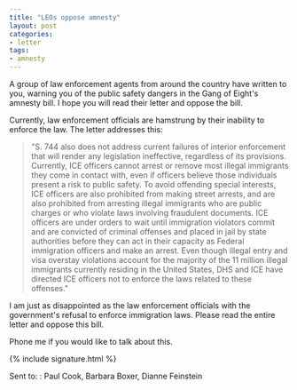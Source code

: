 ```yaml
---
title: "LEOs oppose amnesty"
layout: post
categories:
- letter
tags:
- amnesty
---
```


A group of law enforcement agents from around the country have written to you, warning you of the public safety dangers in the Gang of Eight's amnesty bill. I hope you will read their letter and oppose the bill.

Currently, law enforcement officials are hamstrung by their inability to enforce the law. The letter addresses this:

> "S. 744 also does not address current failures of interior enforcement that will render any legislation ineffective, regardless of its provisions. Currently, ICE officers cannot arrest or remove most illegal immigrants they come in contact with, even if officers believe those individuals present a risk to public safety. To avoid offending special interests, ICE officers are also prohibited from making street arrests, and are also prohibited from arresting illegal immigrants who are public charges or who violate laws involving fraudulent documents. ICE officers are under orders to wait until immigration violators commit and are convicted of criminal offenses and placed in jail by state authorities before they can act in their capacity as Federal immigration officers and make an arrest. Even though illegal entry and visa overstay violations account for the majority of the 11 million illegal immigrants currently residing in the United States, DHS and ICE have directed ICE officers not to enforce the laws related to these offenses."

I am just as disappointed as the law enforcement officials with the government's refusal to enforce immigration laws. Please read the entire letter and oppose this bill.

Phone me if you would like to talk about this.

{% include signature.html %}

Sent to:
: Paul Cook, Barbara Boxer, Dianne Feinstein
